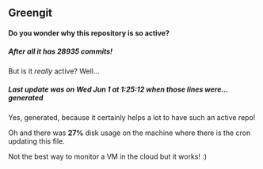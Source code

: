 ## Greengit

#### Do you wonder why this repository is so active?

##### After all it has 28935 commits!

But is it *really* active? Well...

##### Last update was on Wed Jun 1 at 1:25:12 when those lines were... generated

Yes, generated, because it certainly helps a lot to have such an active repo!

Oh and there was **27%** disk usage on the machine
where there is the cron updating this file.

Not the best way to monitor a VM in the cloud but it works! :)

